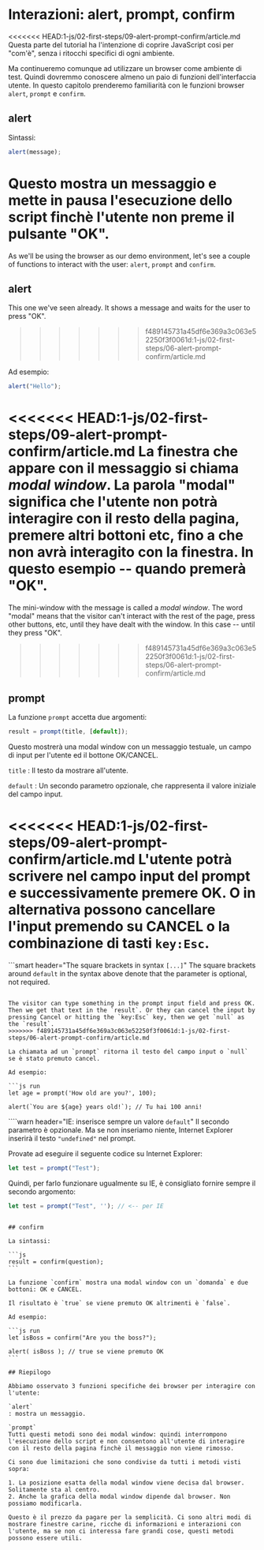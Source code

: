 # Interazioni: alert, prompt, confirm

<<<<<<< HEAD:1-js/02-first-steps/09-alert-prompt-confirm/article.md
Questa parte del tutorial ha l'intenzione di coprire JavaScript cosi per "com'è", senza i ritocchi specifici di ogni ambiente.

Ma continueremo comunque ad utilizzare un browser come ambiente di test. Quindi dovremmo conoscere almeno un paio di funzioni dell'interfaccia utente. In questo capitolo prenderemo familiarità con le funzioni browser `alert`, `prompt` e `confirm`.

## alert

Sintassi:

```js
alert(message);
```

Questo mostra un messaggio e mette in pausa l'esecuzione dello script finchè l'utente non preme il pulsante "OK".
=======
As we'll be using the browser as our demo environment, let's see a couple of functions to interact with the user: `alert`, `prompt` and `confirm`.

## alert

This one we've seen already. It shows a message and waits for the user to press "OK".
>>>>>>> f489145731a45df6e369a3c063e52250f3f0061d:1-js/02-first-steps/06-alert-prompt-confirm/article.md

Ad esempio:

```js run
alert("Hello");
```

<<<<<<< HEAD:1-js/02-first-steps/09-alert-prompt-confirm/article.md
La finestra che appare con il messaggio si chiama *modal window*. La parola "modal" significa che l'utente non potrà interagire con il resto della pagina, premere altri bottoni etc, fino a che non avrà interagito con la finestra. In questo esempio -- quando premerà "OK".
=======
The mini-window with the message is called a *modal window*. The word "modal" means that the visitor can't interact with the rest of the page, press other buttons, etc, until they have dealt with the window. In this case -- until they press "OK".
>>>>>>> f489145731a45df6e369a3c063e52250f3f0061d:1-js/02-first-steps/06-alert-prompt-confirm/article.md

## prompt

La funzione `prompt` accetta due argomenti:

```js no-beautify
result = prompt(title, [default]);
```

Questo mostrerà una modal window con un messaggio testuale, un campo di input per l'utente ed il bottone OK/CANCEL.

`title`
: Il testo da mostrare all'utente.

`default`
: Un secondo parametro opzionale, che rappresenta il valore iniziale del campo input.

<<<<<<< HEAD:1-js/02-first-steps/09-alert-prompt-confirm/article.md
L'utente potrà scrivere nel campo input del prompt e successivamente premere OK. O in alternativa possono cancellare l'input premendo su CANCEL o la combinazione di tasti `key:Esc`.
=======
```smart header="The square brackets in syntax `[...]`"
The square brackets around `default` in the syntax above denote that the parameter is optional, not required.
```

The visitor can type something in the prompt input field and press OK. Then we get that text in the `result`. Or they can cancel the input by pressing Cancel or hitting the `key:Esc` key, then we get `null` as the `result`.
>>>>>>> f489145731a45df6e369a3c063e52250f3f0061d:1-js/02-first-steps/06-alert-prompt-confirm/article.md

La chiamata ad un `prompt` ritorna il testo del campo input o `null` se è stato premuto cancel.

Ad esempio:

```js run
let age = prompt('How old are you?', 100);

alert(`You are ${age} years old!`); // Tu hai 100 anni!
```

````warn header="IE: inserisce sempre un valore `default`"
Il secondo parametro è opzionale. Ma se non inseriamo niente, Internet Explorer inserirà il testo `"undefined"` nel prompt.

Provate ad eseguire il seguente codice su Internet Explorer:

```js run
let test = prompt("Test");
```

Quindi, per farlo funzionare ugualmente su IE, è consigliato fornire sempre il secondo argomento:

```js run
let test = prompt("Test", ''); // <-- per IE
```
````

## confirm

La sintassi:

```js
result = confirm(question);
```

La funzione `confirm` mostra una modal window con un `domanda` e due bottoni: OK e CANCEL.

Il risultato è `true` se viene premuto OK altrimenti è `false`.

Ad esempio:

```js run
let isBoss = confirm("Are you the boss?");

alert( isBoss ); // true se viene premuto OK
```

## Riepilogo

Abbiamo osservato 3 funzioni specifiche dei browser per interagire con l'utente:

`alert`
: mostra un messaggio.

`prompt`
Tutti questi metodi sono dei modal window: quindi interrompono l'esecuzione dello script e non consentono all'utente di interagire con il resto della pagina finchè il messaggio non viene rimosso.

Ci sono due limitazioni che sono condivise da tutti i metodi visti sopra:

1. La posizione esatta della modal window viene decisa dal browser. Solitamente sta al centro.
2. Anche la grafica della modal window dipende dal browser. Non possiamo modificarla.

Questo è il prezzo da pagare per la semplicità. Ci sono altri modi di mostrare finestre carine, ricche di informazioni e interazioni con l'utente, ma se non ci interessa fare grandi cose, questi metodi possono essere utili.
